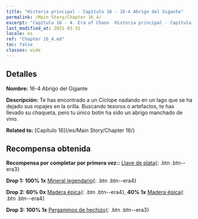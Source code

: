 ```yaml
---
title: "Historia principal - Capítulo 16 - 16-4 Abrigo del Gigante"
permalink: /Main Story/Chapter 16_4/
excerpt: "Capítulo 16 - 4. Era of Chaos  Historia principal - Capítulo 16_4. 16-4 Abrigo del Gigante"
last_modified_at: 2021-03-31
locale: es
ref: "Chapter 16_4.md"
toc: false
classes: wide
---
```


## Detalles

 **Nombre:** 16-4 Abrigo del Gigante

 **Descripción:** Te has encontrado a un Cíclope nadando en un lago que se ha dejado sus ropajes en la orilla. Buscando tesoros o artefactos, te has llevado su chaqueta, pero tu único botín ha sido un abrigo manchado de vino.

 **Related to:** [Capítulo 16](/es/Main Story/Chapter 16/)

## Recompensa obtenida

 **Recompensa por completar por primera vez::** [Llave de plata](/es/Items/con_693/){: .btn .btn--era3}

 **Drop 1:** **100% 1x** [Mineral legendario](/es/Items/mat_54/){: .btn .btn--era4}

 **Drop 2:** **60% 0x** [Madera épica](/es/Items/mat_48/){: .btn .btn--era4}, **40% 1x** [Madera épica](/es/Items/mat_48/){: .btn .btn--era4}

 **Drop 3:** **100% 1x** [Pergaminos de hechizo](/es/Items/con_694/){: .btn .btn--era3}

